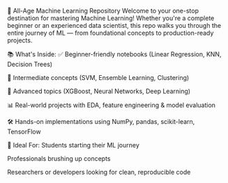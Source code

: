 🚀 All-Age Machine Learning Repository
Welcome to your one-stop destination for mastering Machine Learning! Whether you're a complete beginner or an experienced data scientist, this repo walks you through the entire journey of ML — from foundational concepts to production-ready projects.

📚 What's Inside:
✅ Beginner-friendly notebooks (Linear Regression, KNN, Decision Trees)

🔁 Intermediate concepts (SVM, Ensemble Learning, Clustering)

🧠 Advanced topics (XGBoost, Neural Networks, Deep Learning)

📊 Real-world projects with EDA, feature engineering & model evaluation

🛠️ Hands-on implementations using NumPy, pandas, scikit-learn, TensorFlow

🎯 Ideal For:
Students starting their ML journey

Professionals brushing up concepts

Researchers or developers looking for clean, reproducible code
